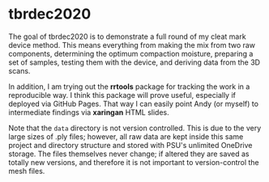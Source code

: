 
# tbrdec2020

<!-- badges: start -->
<!-- badges: end -->

The goal of tbrdec2020 is to demonstrate a full round of my cleat mark
device method. This means everything from making the mix from two raw
components, determining the optimum compaction moisture, preparing a set
of samples, testing them with the device, and deriving data from the 3D
scans.

In addition, I am trying out the **rrtools** package for tracking the
work in a reproducible way. I think this package will prove useful,
especially if deployed via GitHub Pages. That way I can easily point
Andy (or myself) to intermediate findings via **xaringan** HTML slides.

Note that the `data` directory is not version controlled. This is due to the very large sizes of .ply files; however, all raw data are kept inside this same project and directory structure and stored with PSU's unlimited OneDrive storage. The files themselves never change; if altered they are saved as totally new versions, and therefore it is not important to version-control the mesh files. 
